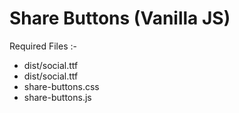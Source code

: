 # Share Buttons (Vanilla JS)

Required Files :-
*   dist/social.ttf
*   dist/social.ttf
*   share-buttons.css
*   share-buttons.js


